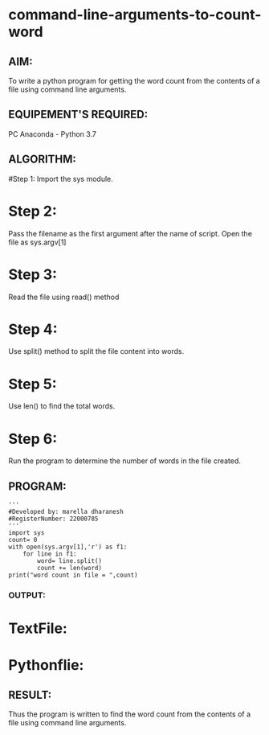 # command-line-arguments-to-count-word
## AIM:
To write a python program for getting the word count from the contents of a file using command line arguments.
## EQUIPEMENT'S REQUIRED: 
PC
Anaconda - Python 3.7
## ALGORITHM: 
#Step 1:
Import the sys module.

# Step 2:
Pass the filename as the first argument after the name of script. Open the file as sys.argv[1]

# Step 3:
Read the file using read() method

# Step 4:
Use split() method to split the file content into words.

# Step 5:
Use len() to find the total words.

# Step 6:
Run the program to determine the number of words in the file created.
## PROGRAM:
```
'''
#Developed by: marella dharanesh
#RegisterNumber: 22000785
'''
import sys
count= 0
with open(sys.argv[1],'r') as f1:
    for line in f1:
        word= line.split()
        count += len(word)
print("word count in file = ",count)
```
### OUTPUT:
# TextFile:

# Pythonflie:


## RESULT:
Thus the program is written to find the word count from the contents of a file using command line arguments.
